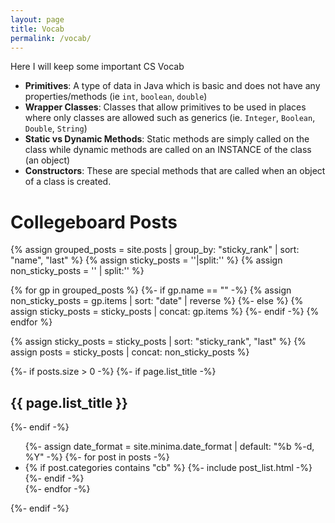 ```yaml
---
layout: page
title: Vocab
permalink: /vocab/
---
```


Here I will keep some important CS Vocab

- **Primitives**: A type of data in Java which is basic and does not have any properties/methods (ie ``int``, ``boolean``, ``double``)
- **Wrapper Classes**: Classes that allow primitives to be used in places where only classes are allowed such as generics (ie. ``Integer``, ``Boolean``, ``Double``, ``String``)
- **Static vs Dynamic Methods**: Static methods are simply called on the class while dynamic methods are called on an INSTANCE of the class (an object)
- **Constructors**: These are special methods that are called when an object of a class is created.

# Collegeboard Posts
<!-- Sort posts by rank, then date -->
{% assign grouped_posts = site.posts | group_by: "sticky_rank" | sort: "name", "last" %}
{% assign sticky_posts = ''|split:'' %}
{% assign non_sticky_posts = '' | split:'' %}


{% for gp in grouped_posts %}
{%- if gp.name == "" -%}
{% assign non_sticky_posts = gp.items | sort: "date" | reverse %}
{%- else %}
{% assign sticky_posts = sticky_posts | concat: gp.items %}
{%- endif -%}
{% endfor %}

<!-- Assemble final sorted posts array -->
{% assign sticky_posts = sticky_posts | sort: "sticky_rank", "last" %}
{% assign posts = sticky_posts | concat: non_sticky_posts %}

{%- if posts.size > 0 -%}
{%- if page.list_title -%}
<h2 class="post-list-heading">{{ page.list_title }}</h2>
{%- endif -%}
<ul class="post-list">
{%- assign date_format = site.minima.date_format | default: "%b %-d, %Y" -%}
{%- for post in posts -%}
<li>
{% if post.categories contains "cb" %}
    {%- include post_list.html -%}
{%- endif -%}
</li>
{%- endfor -%}
</ul>

{%- endif -%}